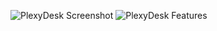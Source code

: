 ![PlexyDesk Screenshot](https://static.storekit.org/pexydesk.org/uploaded_media/tumblr_static_c2h153uu9cocwwowg0owgwg4s_2048_v2.png)
![PlexyDesk Features](https://static.storekit.org/pexydesk.org/uploaded_media/20140813143025-PlexyDesk_Features.png)

